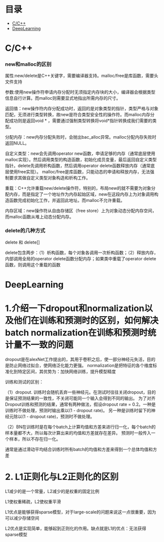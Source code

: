 # 目录
* [C/C++](#cc)
* [DeepLearning](#dl)

# C/C++
###  new和malloc的区别
  属性:new/delete是C++关键字，需要编译器支持。malloc/free是库函数，需要头文件支持
  
  参数:使用new操作符申请内存分配时无须指定内存块的大小，编译器会根据类型信息自行计算。而malloc则需要显式地指出所需内存的尺寸。
  
  返回值：new操作符内存分配成功时，返回的是对象类型的指针，类型严格与对象匹配，无须进行类型转换，故new是符合类型安全性的操作符。而malloc内存分配成功则是返回void * ，需要通过强制类型转换将void*指针转换成我们需要的类型。
  
  分配内存：new内存分配失败时，会抛出bac_alloc异常。malloc分配内存失败时返回NULL。
  
  自定义类型：new会先调用operator new函数，申请足够的内存（通常底层使用malloc实现）。然后调用类型的构造函数，初始化成员变量，最后返回自定义类型指针。delete先调用析构函数，然后调用operator delete函数释放内存（通常底层使用free实现）。
  malloc/free是库函数，只能动态的申请和释放内存，无法强制要求其做自定义类型对象构造和析构工作。

重载：C++允许重载new/delete操作符，特别的，布局new的就不需要为对象分配内存，而是指定了一个地址作为内存起始区域，new在这段内存上为对象调用构造函数完成初始化工作，并返回此地址。而malloc不允许重载。

内存区域：new操作符从自由存储区（free store）上为对象动态分配内存空间，而malloc函数从堆上动态分配内存。

### delete的几种方式
  delete 和 delete[]
  
  delete包含两步：（1）析构函数，每个对象各调用一次析构函数；（2）释放内存，内部调用全局的operator delete[](......)函数分配内存；如果类中重载了operator delete[](......)函数，则调用这个重载的函数


# DeepLearning

# 1.介绍一下dropout和normalization以及他们在训练和预测时的区别，如何解决batch normalization在训练和预测时统计量不一致的问题

  dropout是在alexNet工作提出的，其用于卷积之后，使一部分神经元失活，目的是防止网络过拟合，使网络泛化能力更强。
  normalization是把特征的各个维度标准化到特定区间，其优势为：加快网络训练，提升模型精度
  
  训练和测试的区别：
  
  （1）dropout. 训练时会随机丢弃一些神经元。在测试时往往关闭dropout，目的是保证预测结果的一致性，不关闭可能同一个输入会得到不同的输出。
  为了对齐Dropout训练和预测的结果，通常有两种做法，假设dropout rate = 0.2。一种是训练时不做处理，预测时输出乘以(1 - dropout rate)。
  另一种是训练时留下的神经元除以(1 - dropout rate)，预测时不做处理。
  
  （2）BN在训练时是在每个batch上计算均值和方差来进行归一化，每个batch的样本量都不大，所以每次计算出来的均值和方差就存在差异。
  预测时一般传入一个样本，所以不存在归一化。
  
  通常是通过滑动平均结合训练时所有batch的均值和方差来得到一个总体均值和方差


# 2. L1正则化与L2正则化的区别
  L1减少的是一个常量，L2减少的是权重的固定比例
  
  L1使权重稀疏，L2使权重平滑
  
  L1优点是能够获得sparse模型，对于large-scale的问题来说这一点很重要，因为可以减少存储空间
  
  L2优点是实现简单，能够起到正则化的作用。缺点就是L1的优点：无法获得sparse模型

